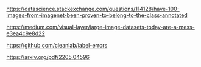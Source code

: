 https://datascience.stackexchange.com/questions/114128/have-100-images-from-imagenet-been-proven-to-belong-to-the-class-annotated

https://medium.com/visual-layer/large-image-datasets-today-are-a-mess-e3ea4c9e8d22

https://github.com/cleanlab/label-errors

https://arxiv.org/pdf/2205.04596

